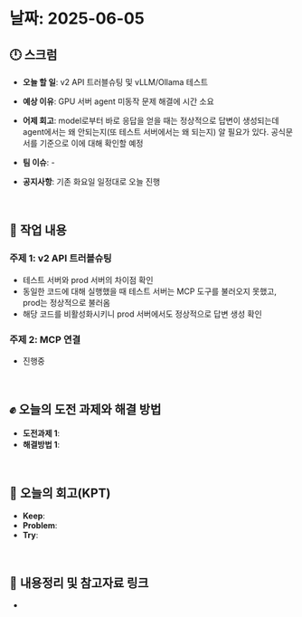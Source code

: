 # 날짜: 2025-06-05

## 🕛 스크럼
- **오늘 할 일**: v2 API 트러블슈팅 및 vLLM/Ollama 테스트
- **예상 이유**: GPU 서버 agent 미동작 문제 해결에 시간 소요 
- **어제 회고**: model로부터 바로 응답을 얻을 때는 정상적으로 답변이 생성되는데 agent에서는 왜 안되는지(또 테스트 서버에서는 왜 되는지) 알 필요가 있다. 공식문서를 기준으로 이에 대해 확인할 예정

- **팀 이슈**: -
- **공지사항**: 기존 화요일 일정대로 오늘 진행

<br>

## 💼 작업 내용
### 주제 1: v2 API 트러블슈팅
- 테스트 서버와 prod 서버의 차이점 확인
- 동일한 코드에 대해 실행했을 때 테스트 서버는 MCP 도구를 불러오지 못했고, prod는 정상적으로 불러옴
- 해당 코드를 비활성화시키니 prod 서버에서도 정상적으로 답변 생성 확인

### 주제 2: MCP 연결
- 진행중

<br>

## ✊ 오늘의 도전 과제와 해결 방법
- **도전과제 1**: 
- **해결방법 1**: 

<br>

## 🤔 오늘의 회고(KPT)
- **Keep**: 
- **Problem**: 
- **Try**: 

<br>

## 🔗 내용정리 및 참고자료 링크
- 
